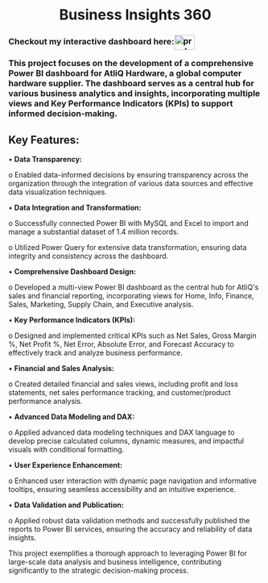 <h1 align="center">Business lnsights 360</h1> 

<h3 align="left">Checkout my interactive dashboard here:<a href="https://app.powerbi.com/view?r=eyJrIjoiY2Y4OTcyNTgtODhmYi00OWViLThmNTQtYTIzYTg1ZTc0YWIxIiwidCI6ImM2ZTU0OWIzLTVmNDUtNDAzMi1hYWU5LWQ0MjQ0ZGM1YjJjNCJ9" target="blank"><img align="center" src="https://github.com/microsoft/PowerBI-Icons/blob/main/SVG/Power-BI.svg" alt="prashant parekh" height="30" width="40" /></a>

<p>This project focuses on the development of a comprehensive Power BI dashboard for AtliQ Hardware, a global computer hardware supplier. The dashboard serves as a central hub for various business analytics and insights, incorporating multiple views and Key Performance Indicators (KPIs) to support informed decision-making.</p>

**<h2>Key Features:</h2>**

•	**Data Transparency:**
<p>o  Enabled data-informed decisions by ensuring transparency across the organization through the integration of various data sources and effective data visualization techniques.</p>

•	**Data Integration and Transformation:**

<p>o	Successfully connected Power BI with MySQL and Excel to import and manage a substantial dataset of 1.4 million records.</p>
<p>o	Utilized Power Query for extensive data transformation, ensuring data integrity and consistency across the dashboard.</p>

•	**Comprehensive Dashboard Design:**

<p>o	Developed a multi-view Power BI dashboard as the central hub for AtliQ's sales and financial reporting, incorporating views for Home, Info, Finance, Sales, Marketing, Supply Chain, and Executive analysis.</p>

•	**Key Performance Indicators (KPIs):**
<p>o	Designed and implemented critical KPIs such as Net Sales, Gross Margin %, Net Profit %, Net Error, Absolute Error, and Forecast Accuracy to effectively track and analyze business performance.</p>

•	**Financial and Sales Analysis:**
<p>o	Created detailed financial and sales views, including profit and loss statements, net sales performance tracking, and customer/product performance analysis.</p>

•	**Advanced Data Modeling and DAX:**

<p>o	Applied advanced data modeling techniques and DAX language to develop precise calculated columns, dynamic measures, and impactful visuals with conditional formatting.</p>

•	**User Experience Enhancement:**

<p>o	Enhanced user interaction with dynamic page navigation and informative tooltips, ensuring seamless accessibility and an intuitive experience.</p>

•	**Data Validation and Publication:**

<p>o	Applied robust data validation methods and successfully published the reports to Power BI services, ensuring the accuracy and reliability of data insights.</p>

<p>This project exemplifies a thorough approach to leveraging Power BI for large-scale data analysis and business intelligence, contributing significantly to the strategic decision-making process.</p>
